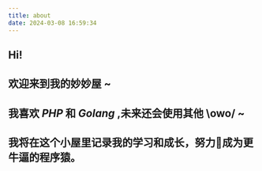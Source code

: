 ```yaml
---
title: about
date: 2024-03-08 16:59:34
---
```


Hi!
------
欢迎来到我的妙妙屋 ~
------
我喜欢 ***PHP*** 和 ***Golang*** ,未来还会使用其他 \owo/ ~
------
我将在这个小屋里记录我的学习和成长，努力💪成为更牛逼的程序猿。
------